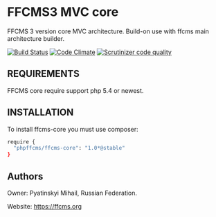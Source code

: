 FFCMS3 MVC core
===========================
FFCMS 3 version core MVC architecture. Build-on use with ffcms main architecture builder.

[![Build Status](https://scrutinizer-ci.com/g/phpffcms/ffcms-core/badges/build.png?b=master)](https://scrutinizer-ci.com/g/phpffcms/ffcms-core/build-status/master)
[![Code Climate](https://codeclimate.com/github/phpffcms/ffcms-core/badges/gpa.svg)](https://codeclimate.com/github/phpffcms/ffcms-core)
[![Scrutinizer code quality](https://scrutinizer-ci.com/g/phpffcms/ffcms-core/badges/quality-score.png?b=master)](https://scrutinizer-ci.com/g/phpffcms/ffcms-core/)

REQUIREMENTS
------------
FFCMS core require support php 5.4 or newest. 

INSTALLATION
------------
To install ffcms-core you must use composer:
```bash
require {
  "phpffcms/ffcms-core": "1.0*@stable"
}
```

Authors
------------
Owner: Pyatinskyi Mihail, Russian Federation.

Website: https://ffcms.org
